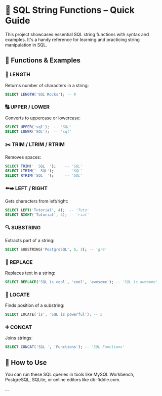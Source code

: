 # 🧵 SQL String Functions – Quick Guide

This project showcases essential SQL string functions with syntax and examples. It's a handy reference for learning and practicing string manipulation in SQL.

## 📌 Functions & Examples

### 🔢 LENGTH
Returns number of characters in a string:
```sql
SELECT LENGTH('SQL Rocks'); -- 9
```

### 🔠 UPPER / LOWER
Converts to uppercase or lowercase:
```sql
SELECT UPPER('sql');  -- 'SQL'
SELECT LOWER('SQL');  -- 'sql'
```

### ✂️ TRIM / LTRIM / RTRIM
Removes spaces:
```sql
SELECT TRIM('  SQL  ');    -- 'SQL'
SELECT LTRIM('  SQL');     -- 'SQL'
SELECT RTRIM('SQL  ');     -- 'SQL'
```

### ⬅️➡️ LEFT / RIGHT
Gets characters from left/right:
```sql
SELECT LEFT('Tutorial', 4);  -- 'Tuto'
SELECT RIGHT('Tutorial', 4); -- 'rial'
```

### 🔍 SUBSTRING
Extracts part of a string:
```sql
SELECT SUBSTRING('PostgreSQL', 5, 3); -- 'gre'
```

### 🔁 REPLACE
Replaces text in a string:
```sql
SELECT REPLACE('SQL is cool', 'cool', 'awesome'); -- 'SQL is awesome'
```

### 📍 LOCATE
Finds position of a substring:
```sql
SELECT LOCATE('is', 'SQL is powerful'); -- 5
```

### ➕ CONCAT
Joins strings:
```sql
SELECT CONCAT('SQL ', 'Functions'); -- 'SQL Functions'
```

## 🚀 How to Use

You can run these SQL queries in tools like MySQL Workbench, PostgreSQL, SQLite, or online editors like db-fiddle.com.



...
